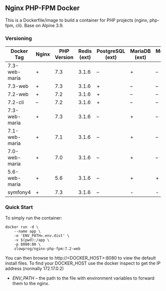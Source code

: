 ## Nginx PHP-FPM Docker

This is a Dockerfile/image to build a container for PHP projects (nginx, php-fpm, cli). Base on Alpine 3.9.

### Versioning

| Docker Tag | Nginx | PHP Version | Redis (ext) | PostgreSQL (ext) | MariaDB (ext) | MongoDB (ext) |
|-----|-------|--------|--------|--------|--------|--------|
| 7.3-web-maria | + | 7.3 | 3.1.6 | – | + | – |
| 7.3-web | + | 7.3 | 3.1.6 | + | – | – |
| 7.2-web | + | 7.2 | 3.1.6 | + | – | – |
| 7.2-cli | – | 7.2 | 3.1.6 | + | – | – |
| 7.3-web-maria | + | 7.3| 3.1.6 | – | + | – |
| 7.1-web-maria | + | 7.1 | 3.1.6 | – | + | – |
| 7.0-web-maria | + | 7.0 | 3.1.6 | – | + | – |
| 5.6-web-maria | + | 5.6 | 3.1.6 | – | + | + |
| symfony4 | + | 7.3 | 3.1.6 | – | - | - |

### Quick Start

To simply run the container:

```
docker run -d \
    --name app \
    -e 'ENV_PATH=.env.dist' \
    -v $(pwd):/app \
    -p 8080:80 \
    slowprog/nginx-php-fpm:7.2-web
```

You can then browse to http://<DOCKER_HOST>:8080 to view the default install files. To find your DOCKER_HOST use the docker inspect to get the IP address (normally 172.17.0.2)

* *ENV_PATH* – the path to the file with environment variables to forward them to the nginx.
